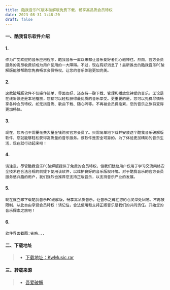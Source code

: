```yaml
---
title: 酷我音乐PC版本破解版免费下载，畅享高品质会员特权
date: 2023-08-31 1:48:20
draft: false
---
```


#### 一、酷我音乐软件介绍

#### 1.
    作为广受欢迎的音乐应用程序，酷我音乐一直以来都让音乐爱好者们心驰神往。然而，官方会员服务的高昂收费却成为用户使用的一大障碍。不过，现在有好消息了！最新推出的酷我音乐PC破解版能够帮助您免费畅享会员特权，让您的音乐体验更加完美。

#### 2.
    这款破解版软件不仅操作简单，界面友好，还支持一键下载、管理和播放您钟爱的音乐。无论是在线听歌还是本地播放，您都可以轻松获得最优质的音乐享受。更重要的是，您可以免费尽情畅享各种会员特权，如无损音质、歌曲下载、随心听等。不再被会员费拖累，您的音乐之旅将变得更加畅快。

#### 3. 
    现在，您再也不需要花费大量金钱购买官方会员了。只需简单地下载并安装这个酷我音乐破解版软件，您就能够轻松获得高质量的音乐服务。该软件是安全可靠的。为了体验更加精彩的音乐生活，现在就行动起来吧！

#### 4.
    请注意，尽管酷我音乐PC破解版提供了免费的会员特权，但我们鼓励用户仅用于学习交流网络安全技术在合法合规的前提下使用该软件，以维护良好的音乐版权环境。对于酷我音乐的官方会员服务感兴趣的用户，我们强烈也推荐您支持正版音乐，以支持音乐产业的发展。
#### 5.
    现在就立即下载酷我音乐PC破解版，畅享高品质音乐，让音乐之魂在您的心灵深处回荡。不再被限制，从此自由享受会员特权！请记住，合法使用和支持正版音乐是我们的共同责任。开始您的音乐探索之旅吧！
#### 6.
    软件界面截图:省略...
#### 二、下载地址

> - [下载地址：KwMusic.rar](https://okboss.lanzout.com/icf58yj)

#### 三、转载来源
> - [吾爱破解](https://www.52pojie.cn/)
